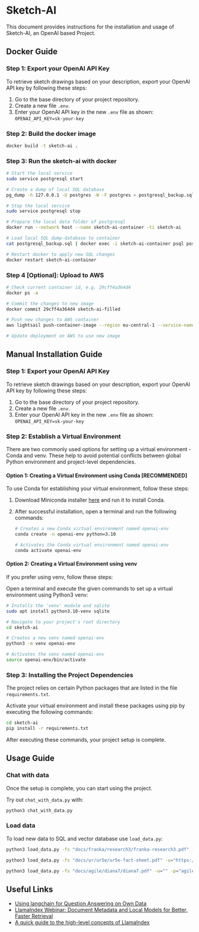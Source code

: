 # Sketch-AI

This document provides instructions for the installation and usage of Sketch-AI, an OpenAI based Project.

## Docker Guide

### Step 1: Export your OpenAI API Key

To retrieve sketch drawings based on your description, export your OpenAI API key by following these steps:

1. Go to the base directory of your project repository.
2. Create a new file `.env`.
3. Enter your OpenAI API key in the new `.env` file as shown: `OPENAI_API_KEY=sk-your-key`

### Step 2: Build the docker image

```sh
docker build -t sketch-ai .
```

### Step 3: Run the sketch-ai with docker

```sh
# Start the local service
sudo service postgresql start

# Create a dump of local SQL database
pg_dump -h 127.0.0.1 -U postgres -W -F postgres > postgresql_backup.sql

# Stop the local service
sudo service postgresql stop

# Prepare the local data folder of postgresql
docker run --network host --name sketch-ai-container -ti sketch-ai

# Load local SQL dump-database to container
cat postgresql_backup.sql | docker exec -i sketch-ai-container psql postgresql://postgres:postgres@127.0.0.1/postgres

# Restart docker to apply new SQL changes
docker restart sketch-ai-container
```

### Step 4 [Optional]: Upload to AWS

```sh
# Check current container id, e.g. 29cff4a364d4
docker ps -a

# Commit the changes to new image
docker commit 29cff4a364d4 sketch-ai-filled

# Push new changes to AWS container
aws lightsail push-container-image --region eu-central-1 --service-name sketch-ai-aws-container --label sketch-ai-gradio --image sketch-ai-filled:latest

# Update deployment on AWS to use new image
```


## Manual Installation Guide

### Step 1: Export your OpenAI API Key

To retrieve sketch drawings based on your description, export your OpenAI API key by following these steps:

1. Go to the base directory of your project repository.
2. Create a new file `.env`.
3. Enter your OpenAI API key in the new `.env` file as shown: `OPENAI_API_KEY=sk-your-key`

### Step 2: Establish a Virtual Environment

There are two commonly used options for setting up a virtual environment - Conda and venv. These help to avoid potential conflicts between global Python environment and project-level dependencies.

#### Option 1: Creating a Virtual Environment using Conda [RECOMMENDED]

To use Conda for establishing your virtual environment, follow these steps:

1. Download Miniconda installer [here](https://docs.conda.io/projects/miniconda/en/latest/index.html) and run it to install Conda.

2. After successful installation, open a terminal and run the following commands:

    ```bash
    # Creates a new Conda virtual environment named openai-env
    conda create -n openai-env python=3.10

    # Activates the Conda virtual environment named openai-env
    conda activate openai-env
    ```

#### Option 2: Creating a Virtual Environment using venv

If you prefer using venv, follow these steps:

Open a terminal and execute the given commands to set up a virtual environment using Python3 venv:

```bash
# Installs the 'venv' module and sqlite
sudo apt install python3.10-venv sqlite

# Navigate to your project's root directory
cd sketch-ai

# Creates a new venv named openai-env
python3 -m venv openai-env

# Activates the venv named openai-env
source openai-env/bin/activate
```

### Step 3: Installing the Project Dependencies

The project relies on certain Python packages that are listed in the file `requirements.txt`.

Activate your virtual environment and install these packages using pip by executing the following commands:

```bash
cd sketch-ai
pip install -r requirements.txt
```

After executing these commands, your project setup is complete.

## Usage Guide

### Chat with data

Once the setup is complete, you can start using the project.

Try out `chat_with_data.py` with:

```bash
python3 chat_with_data.py
```


### Load data 
To load new data to SQL and vector database use ```load_data.py```:

```bash
python3 load_data.py -fs "docs/franka/research3/franka-research3.pdf" -u="https://store.clearpathrobotics.com/products/franka-research-3" -p="franka emika research 3" -c="franka-research3-technical-data" -i
```

```bash
python3 load_data.py -fs "docs/ur/ur5e/ur5e-fact-sheet.pdf" -u="https://www.universal-robots.com/products/ur5-robot/" -p="universal robot UR5e" -c="ur5e-user-manual" -i
```

```bash
python3 load_data.py -fs "docs/agile/diana7/diana7.pdf" -u="" -p="agile robots diana 7" -c="diana7" -i
```

## Useful Links

* [Using langchain for Question Answering on Own Data](https://medium.com/@onkarmishra/using-langchain-for-question-answering-on-own-data-3af0a82789ed)
* [LlamaIndex Webinar: Document Metadata and Local Models for Better, Faster Retrieval](https://youtu.be/njzB6fm0U8g?si=h8EnIgBTsbXatoXS&t=140)
* [A quick guide to the high-level concepts of LlamaIndex](https://gpt-index.readthedocs.io/en/latest/getting_started/concepts.html)
